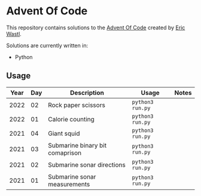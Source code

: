 # Advent Of Code

This repository contains solutions to the [Advent Of Code](https://adventofcode.com/) created by [Eric Wastl](http://was.tl/).

Solutions are currently written in:

- Python

## Usage

| **Year** | **Day** | **Description**                 | **Usage**        | **Notes** |
|----------|---------|---------------------------------|------------------|-----------|
| 2022     | 02      | Rock paper scissors             | `python3 run.py` |           |
| 2022     | 01      | Calorie counting                | `python3 run.py` |           |
| 2021     | 04      | Giant squid                     | `python3 run.py` |           |
| 2021     | 03      | Submarine binary bit comaprison | `python3 run.py` |           |
| 2021     | 02      | Submarine sonar directions      | `python3 run.py` |           |
| 2021     | 01      | Submarine sonar measurements    | `python3 run.py` |           |

